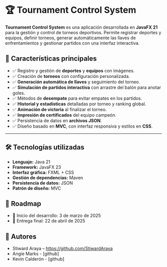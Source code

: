 # 🏆 Tournament Control System  

**Tournament Control System** es una aplicación desarrollada en **JavaFX 21** para la gestión y control de torneos deportivos. Permite registrar deportes y equipos, definir torneos, generar automáticamente las llaves de enfrentamientos y gestionar partidos con una interfaz interactiva.  

## 📌 Características principales  
- ✅ Registro y gestión de **deportes** y **equipos** con imágenes.  
- ✅ Creación de **torneos** con configuración personalizada.  
- ✅ **Generación automática de llaves** y seguimiento del torneo.  
- ✅ **Simulación de partidos interactiva** con arrastre del balón para anotar goles.  
- ✅ Métodos de **desempate** para evitar empates en los partidos.  
- ✅ **Historial y estadísticas** detalladas por torneo y ranking global.  
- ✅ **Animación de victoria** al finalizar el torneo.  
- ✅ **Impresión de certificados** del equipo campeón.  
- ✅ Persistencia de datos en **archivos JSON**.  
- ✅ Diseño basado en **MVC**, con interfaz responsiva y estilos en **CSS**.  

---

## 🛠️ Tecnologías utilizadas  
- **Lenguaje:** Java 21  
- **Framework:** JavaFX 23  
- **Interfaz gráfica:** FXML + CSS  
- **Gestión de dependencias:** Maven  
- **Persistencia de datos:** JSON  
- **Patrón de diseño:** MVC  

## 📝 Roadmap
- 📅 Inicio del desarrollo: 3 de marzo de 2025
- 📅 Entrega final: 22 de abril de 2025

## 👥 Autores
- Stiward Araya – https://github.com/StiwardAraya
- Angie Marks - [github]
- Kevin Calderón - [github]
